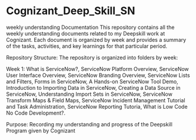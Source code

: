 # Cognizant_Deep_Skill_SN

weekly understanding Documentation
This repository contains all the weekly understanding documents related to my Deepskill work at Cognizant. Each document is organized by week and provides a summary of the tasks, activities, and key learnings for that particular period.

Repository Structure:
                     The repository is organized into folders by week:

Week 1:
       What is ServiceNow?, ServiceNow Platform Overview, ServiceNow User Interface Overview, ServiceNow Branding Overview, ServiceNow Lists and Filters, Forms in ServiceNow, A Hands-on ServiceNow Tool Demo, Introduction to Importing Data in
ServiceNow, Creating a Data Source in ServiceNow, Understanding Import Sets in ServiceNow, ServiceNow Transform Maps & Field
Maps, ServiceNow Incident Management Tutorial and Task Administration, ServiceNow Reporting Tutoria, What is Low Code No Code
Development?.

Purpose:
        Recording my understanding and progress of the Deepskill Program given by Cognizant




